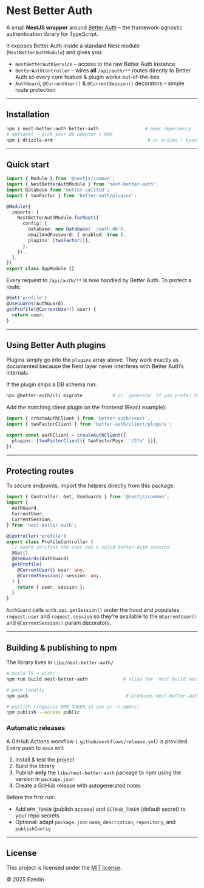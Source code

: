 # Nest Better Auth

A small **NestJS wrapper** around [Better Auth](https://www.better-auth.com/docs/introduction) – the framework-agnostic authentication library for TypeScript.

It exposes Better Auth inside a standard Nest module (`NestBetterAuthModule`) and gives you:

* `NestBetterAuthService` – access to the raw Better Auth instance
* `BetterAuthController` – wires **all** `/api/auth/**` routes directly to Better Auth so every core feature & plugin works out-of-the-box
* `AuthGuard`, `@CurrentUser()` & `@CurrentSession()` decorators – simple route protection

---

## Installation

```bash
npm i nest-better-auth better-auth                 # peer dependency
# optional – pick your DB adapter / ORM
npm i drizzle-orm                                   # or prisma / kysely …
```

---

## Quick start

```ts
import { Module } from '@nestjs/common';
import { NestBetterAuthModule } from 'nest-better-auth';
import Database from 'better-sqlite3';
import { twoFactor } from 'better-auth/plugins';

@Module({
  imports: [
    NestBetterAuthModule.forRoot({
      config: {
        database: new Database('./auth.db'),
        emailAndPassword: { enabled: true },
        plugins: [twoFactor()],
      },
    }),
  ],
})
export class AppModule {}
```

Every request to `/api/auth/**` is now handled by Better Auth. To protect a route:

```ts
@Get('profile')
@UseGuards(AuthGuard)
getProfile(@CurrentUser() user) {
  return user;
}
```

---

## Using Better Auth plugins

Plugins simply go into the `plugins` array above. They work exactly as documented because the Nest layer never interferes with Better Auth’s internals.

If the plugin ships a DB schema run:

```bash
npx @better-auth/cli migrate           # or `generate` if you prefer SQL files
```

Add the matching client plugin on the frontend (React example):

```ts
import { createAuthClient } from 'better-auth/react';
import { twoFactorClient } from 'better-auth/client/plugins';

export const authClient = createAuthClient({
  plugins: [twoFactorClient({ twoFactorPage: '/2fa' })],
});
```

---

## Protecting routes

To secure endpoints, import the helpers directly from this package:

```ts
import { Controller, Get, UseGuards } from '@nestjs/common';
import {
  AuthGuard,
  CurrentUser,
  CurrentSession,
} from 'nest-better-auth';

@Controller('profile')
export class ProfileController {
  // Guard verifies the user has a valid Better-Auth session
  @Get()
  @UseGuards(AuthGuard)
  getProfile(
    @CurrentUser() user: any,
    @CurrentSession() session: any,
  ) {
    return { user, session };
  }
}
```

`AuthGuard` calls `auth.api.getSession()` under the hood and populates `request.user` and `request.session` so they’re available to the `@CurrentUser()` and `@CurrentSession()` param decorators.

---

## Building & publishing to npm

The library lives in `libs/nest-better-auth/`.

```bash
# build TS → dist/
npm run build nest-better-auth             # alias for `nest build nest-better-auth`

# pack locally
npm pack                                    # produces nest-better-auth-<version>.tgz

# publish (requires NPM_TOKEN in env or ~/.npmrc)
npm publish --access public
```

### Automatic releases

A GitHub Actions workflow (`.github/workflows/release.yml`) is provided.  
Every push to `main` will:
1. Install & test the project
2. Build the library
3. Publish **only** the `libs/nest-better-auth` package to npm using the version in `package.json`
4. Create a GitHub release with autogenerated notes

Before the first run:

* Add `NPM_TOKEN` (publish access) and `GITHUB_TOKEN` (default secret) to your repo secrets
* Optional: adapt `package.json` `name`, `description`, `repository`, and `publishConfig`

---

## License

This project is licensed under the [MIT license](LICENSE).

© 2025 Ezedin

